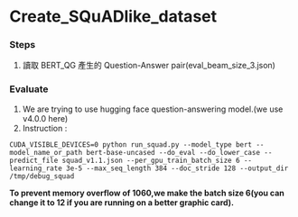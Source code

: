 # Create_SQuADlike_dataset


### Steps
1. 讀取 BERT_QG 產生的 Question-Answer pair(eval_beam_size_3.json)




### Evaluate 
1. We are trying to use hugging face question-answering model.(we use v4.0.0 here)
2. Instruction : 
```
CUDA_VISIBLE_DEVICES=0 python run_squad.py --model_type bert --model_name_or_path bert-base-uncased --do_eval --do_lower_case --predict_file squad_v1.1.json --per_gpu_train_batch_size 6 --learning_rate 3e-5 --max_seq_length 384 --doc_stride 128 --output_dir /tmp/debug_squad
```
**To prevent memory overflow of 1060,we make the batch size 6(you can change it to 12 if you are running on a better graphic card).**